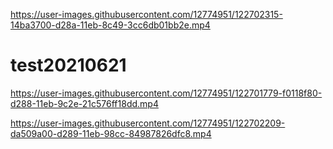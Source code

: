 

https://user-images.githubusercontent.com/12774951/122702315-14ba3700-d28a-11eb-8c49-3cc6db01bb2e.mp4

# test20210621


https://user-images.githubusercontent.com/12774951/122701779-f0118f80-d288-11eb-9c2e-21c576ff18dd.mp4



https://user-images.githubusercontent.com/12774951/122702209-da509a00-d289-11eb-98cc-84987826dfc8.mp4


